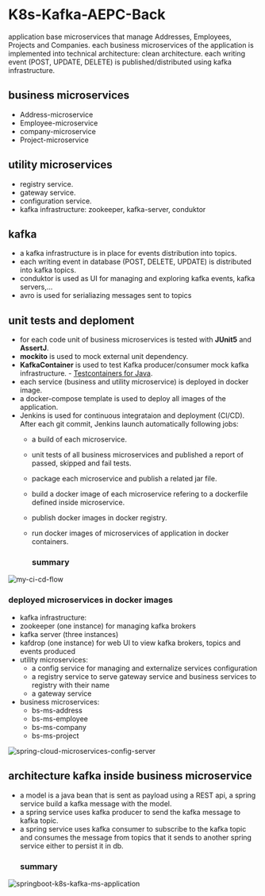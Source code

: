 # K8s-Kafka-AEPC-Back
application base microservices that manage Addresses, Employees, Projects and Companies. each business microservices of the application is implemented into technical architecture: clean architecture. each writing event (POST, UPDATE, DELETE) is published/distributed using kafka infrastructure.
## business microservices
- Address-microservice 
- Employee-microservice 
- company-microservice
- Project-microservice
## utility microservices
- registry service.
- gateway service.
- configuration service.
- kafka infrastructure: zookeeper, kafka-server, conduktor
## kafka
- a kafka infrastructure is in place for events distribution into topics.
- each writing event in database (POST, DELETE, UPDATE) is distributed into kafka topics.
- conduktor is used as UI for managing and exploring kafka events, kafka servers,...
- avro is used for serialiazing messages sent to topics
## unit tests and deploment
- for each code unit of business microservices is tested with **JUnit5** and **AssertJ**.
- **mockito** is used to mock external unit dependency.
- **KafkaContainer** is used  to test Kafka producer/consumer mock kafka infrastructure.
      - [Testcontainers for Java](https://java.testcontainers.org/modules/kafka/).
- each service (business and utility microservice) is deployed in docker image.
- a docker-compose template is used to deploy all images of the application.
- Jenkins is used for continuous integrataion and deployment (CI/CD). After each git commit, Jenkins launch automatically following jobs:
  - a build of each microservice.
  - unit tests of all business microservices and published a report of passed, skipped and fail tests.
  - package each microservice and publish a related jar file.
  - build a docker image of each microservice refering to a dockerfile defined inside microservice.
  - publish docker images in docker registry.
  - run docker images of microservices of application in docker containers.
 
    ### summary
 ![my-ci-cd-flow](https://github.com/placidenduwayo1/K8s-Kafka-AEPC-Back/assets/124048212/995d0dc7-368f-48e1-98b1-4c3a216c6f12)

 ### deployed microservices in docker images
 - kafka infrastructure:
  - zookeeper (one instance) for managing kafka brokers
  - kafka server (three instances)
  - kafdrop (one instance) for web UI to view kafka brokers, topics and events produced
- utility microservices:
  - a config service for managing and externalize services configuration
  - a registry service to serve gateway service and business services to registry with their name
  - a gateway service 
- business microservices:
  - bs-ms-address
  - bs-ms-employee
  - bs-ms-company
  - bs-ms-project

![spring-cloud-microservices-config-server](https://github.com/placidenduwayo1/K8s-Kafka-AEPC-Back/assets/124048212/dd877dc7-88a9-463c-80df-50458d73d13d)

    
## architecture kafka inside business microservice
- a model is a java bean that is sent as payload using a REST api, a spring service build a kafka message with the model.
- a spring service uses kafka producer to send the kafka message to kafka topic.
- a spring service uses kafka consumer to subscribe to the kafka topic and consumes the message from topics that it sends to another spring service either to persist it in db.
  ### summary    
![springboot-k8s-kafka-ms-application](https://github.com/placidenduwayo1/K8s-Kafka-AEPC-Back/assets/124048212/a4a573be-350a-4b8e-90a2-0ae37b2a00c1)


